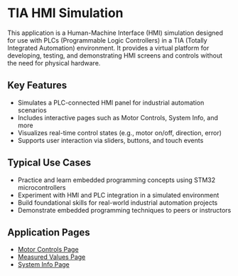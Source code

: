 
# TIA HMI Simulation

This application is a Human-Machine Interface (HMI) simulation designed for use with PLCs (Programmable Logic Controllers) in a TIA (Totally Integrated Automation) environment. It provides a virtual platform for developing, testing, and demonstrating HMI screens and controls without the need for physical hardware.

## Key Features

- Simulates a PLC-connected HMI panel for industrial automation scenarios
- Includes interactive pages such as Motor Controls, System Info, and more
- Visualizes real-time control states (e.g., motor on/off, direction, error)
- Supports user interaction via sliders, buttons, and touch events

## Typical Use Cases

- Practice and learn embedded programming concepts using STM32 microcontrollers
- Experiment with HMI and PLC integration in a simulated environment
- Build foundational skills for real-world industrial automation projects
- Demonstrate embedded programming techniques to peers or instructors

## Application Pages

- [Motor Controls Page](../docs/motor_control.md)
- [Measured Values Page](../docs/measured_values.md)
- [System Info Page](../docs/system_info.md)
